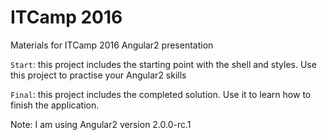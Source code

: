 # ITCamp 2016
Materials for ITCamp 2016 Angular2 presentation

`Start`: this project includes the starting point with the shell and styles. Use this project to practise your Angular2 skills

`Final`: this project includes the completed solution. Use it to learn how to finish the application.

Note: I am using Angular2 version 2.0.0-rc.1
